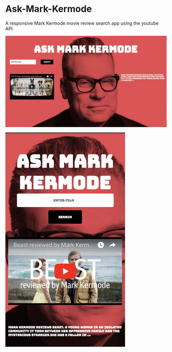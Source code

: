 # Ask-Mark-Kermode

A responsive Mark Kermode movie review search app using the youtube API.

![alt text](images/screenShot.png)

<img src="images/mobileScreenShot.png" width="373.5" height="667">
